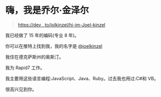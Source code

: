 # 嗨，我是乔尔·金泽尔

> [https://dev . to/jolkinzel/hi-im-Joel-kinzel](https://dev.to/joelkinzel/hi-im-joel-kinzel)

我已经做了 15 年的编码(专业 8 年)。

你可以在推特上找到我，我的名字是 [@joelkinzel](https://twitter.com/joelkinzel)

我住在德克萨斯州的奥斯汀。

我为 Rapid7 工作。

我主要用这些语言编程:JavaScript、Java、Ruby。过去我也用过:C#和 VB。

很高兴见到你。